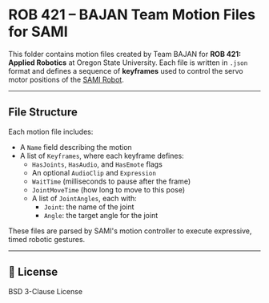 # ROB 421 – BAJAN Team Motion Files for SAMI

This folder contains motion files created by Team BAJAN for **ROB 421: Applied Robotics** at Oregon State University. 
Each file is written in `.json` format and defines a sequence of **keyframes** used to control the servo motor positions 
of the [SAMI Robot](https://github.com/jlruballos/sami_ws).

---

## File Structure

Each motion file includes:
- A `Name` field describing the motion 
- A list of `Keyframes`, where each keyframe defines:
  - `HasJoints`, `HasAudio`, and `HasEmote` flags
  - An optional `AudioClip` and `Expression`
  - `WaitTime` (milliseconds to pause after the frame)
  - `JointMoveTime` (how long to move to this pose)
  - A list of `JointAngles`, each with:
    - `Joint`: the name of the joint
    - `Angle`: the target angle for the joint

These files are parsed by SAMI's motion controller to execute expressive, timed robotic gestures.

---

## 📄 License

BSD 3-Clause License
